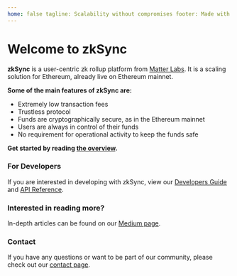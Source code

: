 ```yaml
---
home: false tagline: Scalability without compromises footer: Made with ❤️ by Matter Labs
---
```


# Welcome to zkSync

**zkSync** is a user-centric zk rollup platform from [Matter Labs](https://matter-labs.io). It is a scaling solution for Ethereum, already live on Ethereum mainnet.

<!-- using HTML style instead of Markdown ## since our formatter screams when a title is punctuated -->

<b>Some of the main features of zkSync are:</b>

- Extremely low transaction fees
- Trustless protocol
- Funds are cryptographically secure, as in the Ethereum mainnet
- Users are always in control of their funds
- No requirement for operational activity to keep the funds safe

<b>Get started by reading [the overview](/faq/).</b>

<!-- markdownlint-disable MD001 -->

### For Developers

If you are interested in developing with zkSync, view our [Developers Guide](/dev/) and [API Reference](/api).

### Interested in reading more?

In-depth articles can be found on our [Medium page](https://medium.com/matter-labs).

### Contact

If you have any questions or want to be part of our community, please check out our [contact page](/contact.md).
